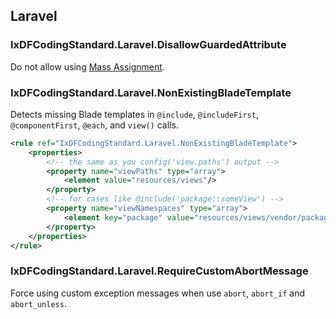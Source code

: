 ## Laravel

### IxDFCodingStandard.Laravel.DisallowGuardedAttribute
Do not allow using [Mass Assignment](https://laravel.com/docs/master/eloquent#mass-assignment).


### IxDFCodingStandard.Laravel.NonExistingBladeTemplate

Detects missing Blade templates in `@include`, `@includeFirst`, `@componentFirst`, `@each`, and `view()` calls.

```xml
<rule ref="IxDFCodingStandard.Laravel.NonExistingBladeTemplate">
    <properties>
        <!-- the same as you config('view.paths') output -->
        <property name="viewPaths" type="array">
            <element value="resources/views"/>
        </property>
        <!-- for cases like @include('package::someView') -->
        <property name="viewNamespaces" type="array">
            <element key="package" value="resources/views/vendor/package"/>
        </property>
    </properties>
</rule>
```

### IxDFCodingStandard.Laravel.RequireCustomAbortMessage
Force using custom exception messages when use `abort`, `abort_if` and `abort_unless`.
